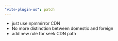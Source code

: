 ```yaml
---
"vite-plugin-us": patch
---
```


- just use npmmirror CDN
- No more distinction between domestic and foreign
- add new rule for seek CDN path
